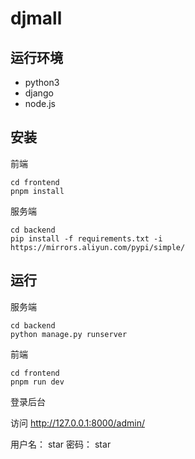 # djmall

## 运行环境

-  python3
-  django 
-  node.js

## 安装

前端

```
cd frontend
pnpm install 

```

服务端

```
cd backend
pip install -f requirements.txt -i https://mirrors.aliyun.com/pypi/simple/
```

## 运行

服务端

```
cd backend
python manage.py runserver
```



前端

```
cd frontend
pnpm run dev
```


登录后台

访问 http://127.0.0.1:8000/admin/

用户名： star 
密码： star